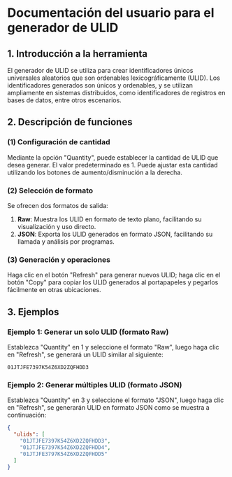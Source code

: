 # Documentación del usuario para el generador de ULID

## 1. Introducción a la herramienta
El generador de ULID se utiliza para crear identificadores únicos universales aleatorios que son ordenables lexicográficamente (ULID). Los identificadores generados son únicos y ordenables, y se utilizan ampliamente en sistemas distribuidos, como identificadores de registros en bases de datos, entre otros escenarios.

## 2. Descripción de funciones

### (1) Configuración de cantidad
Mediante la opción "Quantity", puede establecer la cantidad de ULID que desea generar. El valor predeterminado es 1. Puede ajustar esta cantidad utilizando los botones de aumento/disminución a la derecha.

### (2) Selección de formato
Se ofrecen dos formatos de salida:
1. **Raw**: Muestra los ULID en formato de texto plano, facilitando su visualización y uso directo.
2. **JSON**: Exporta los ULID generados en formato JSON, facilitando su llamada y análisis por programas.

### (3) Generación y operaciones
Haga clic en el botón "Refresh" para generar nuevos ULID; haga clic en el botón "Copy" para copiar los ULID generados al portapapeles y pegarlos fácilmente en otras ubicaciones.

## 3. Ejemplos

### Ejemplo 1: Generar un solo ULID (formato Raw)
Establezca "Quantity" en 1 y seleccione el formato "Raw", luego haga clic en "Refresh", se generará un ULID similar al siguiente:
```
01JTJFE7397K54Z6XD2ZQFHDD3
```

### Ejemplo 2: Generar múltiples ULID (formato JSON)
Establezca "Quantity" en 3 y seleccione el formato "JSON", luego haga clic en "Refresh", se generarán ULID en formato JSON como se muestra a continuación:
```json
{
  "ulids": [
    "01JTJFE7397K54Z6XD2ZQFHDD3",
    "01JTJFE7397K54Z6XD2ZQFHDD4",
    "01JTJFE3797K54Z6XD2ZQFHDD5"
  ]
}